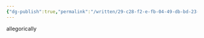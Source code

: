 ```yaml
---
{"dg-publish":true,"permalink":"/written/29-c28-f2-e-fb-04-49-db-bd-23-0-c42588014-ba/","dgHomeLink":true,"dgPassFrontmatter":false}
---
```


allegorically